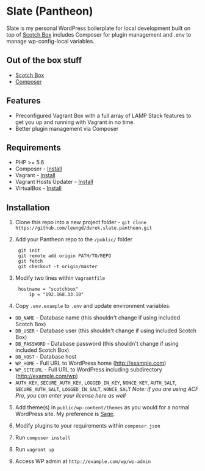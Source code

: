 # Slate (Pantheon)

Slate is my personal WordPress boilerplate for local development built on top of [Scotch Box](https://box.scotch.io/) includes Composer for plugin management and .env to manage wp-config-local variables.

## Out of the box stuff

* [Scotch Box](https://box.scotch.io/)
* [Composer](https://getcomposer.org/)

## Features

* Preconfigured Vagrant Box with a full array of LAMP Stack features to get you up and running with Vagrant in no time.
* Better plugin management via Composer

## Requirements

* PHP >= 5.6
* Composer - [Install](https://getcomposer.org/doc/00-intro.md#installation-linux-unix-osx)
* Vagrant - [Install](https://www.vagrantup.com/downloads.html)
* Vagrant Hosts Updater - [Install](https://github.com/cogitatio/vagrant-hostsupdater)
* VirtualBox - [Install](https://www.virtualbox.org/)

## Installation

1. Clone this repo into a new project folder - `git clone https://github.com/leungd/derek.slate.pantheon.git`

2. Add your Pantheon repo to the `/public/` folder

		git init
		git remote add origin PATH/TO/REPO
		git fetch
		git checkout -t origin/master

3. Modify two lines within `Vagrantfile`

		hostname = "scotchbox"
    		ip = "192.168.33.10"

4. Copy `.env.example` to `.env` and update environment variables:
  * `DB_NAME` - Database name (this shouldn't change if using included Scotch Box)
  * `DB_USER` - Database user (this shouldn't change if using included Scotch Box)
  * `DB_PASSWORD` - Database password (this shouldn't change if using included Scotch Box)
  * `DB_HOST` - Database host
  * `WP_HOME` - Full URL to WordPress home (http://example.com)
  * `WP_SITEURL` - Full URL to WordPress including subdirectory (http://example.com/wp)
  * `AUTH_KEY`, `SECURE_AUTH_KEY`, `LOGGED_IN_KEY`, `NONCE_KEY`, `AUTH_SALT`, `SECURE_AUTH_SALT`, `LOGGED_IN_SALT`, `NONCE_SALT`
  *Note: if you are using ACF Pro, you can enter your license here as well*

5. Add theme(s) in `public/wp-content/themes` as you would for a normal WordPress site. My preference is [Sage](https://roots.io/sage/).

6. Modify plugins to your requirements within `composer.json`

7. Run `composer install`

8. Run `vagrant up`

9. Access WP admin at `http://example.com/wp/wp-admin`
